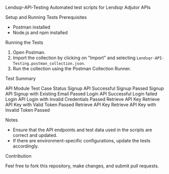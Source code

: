  Lendsqr-API-Testing
 Automated test scripts for Lendsqr Adjutor APIs 

 Setup and Running Tests
 Prerequisites
- Postman installed
- Node.js and npm installed

 Running the Tests

1. Open Postman.
2. Import the collection by clicking on "Import" and selecting `Lendsqr-API-Testing.postman_collection.json`.
3. Run the collection using the Postman Collection Runner.

 Test Summary

 API Module           Test Case                                       Status
 Signup API          Successful Signup                               Passed 
 Signup API          Signup with Existing Email                      Passed 
 Login API           Successful Login                                failed 
 Login API           Login with Invalid Credentials                  Passed 
 Retrieve API Key    Retrieve API Key with Valid Token               Passed 
 Retrieve API Key    Retrieve API Key with Invalid Token             Passed 

Notes

- Ensure that the API endpoints and test data used in the scripts are correct and updated.
- If there are environment-specific configurations, update the tests accordingly.

 Contribution

Feel free to fork this repository, make changes, and submit pull requests.

